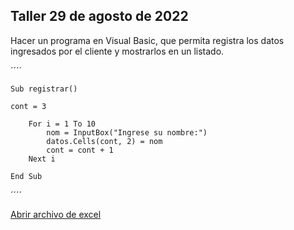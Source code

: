 ## Taller 29 de agosto de 2022

Hacer un programa en Visual Basic, que permita registra los datos ingresados por el cliente y mostrarlos en un listado.

´´´´

    Sub registrar()

    cont = 3
        
        For i = 1 To 10
            nom = InputBox("Ingrese su nombre:")
            datos.Cells(cont, 2) = nom
            cont = cont + 1
        Next i
        
    End Sub


´´´´

[Abrir archivo de excel](ejercicios/REGISTRODATOS.xlsm)
